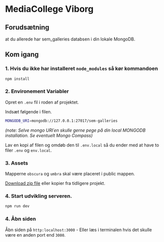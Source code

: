 # MediaCollege Viborg

## Forudsætning

at du allerede har sem_galleries databsen i din lokale MongoDB.

## Kom igang

### 1. Hvis du ikke har installeret ``node_modules`` så kør kommandoen

```bash
npm install
```

### 2. Environement Variabler

Opret en `.env` fil i roden af projektet.

Indsæt følgende i filen.

```bash
MONGODB_URI=mongodb://127.0.0.1:27017/sem-galleries
```
*(note: Selve mongo URI´en skulle gerne pege på din local MONGODB installation. Se eventuelt Mongo Compass)*

Lav en kopi af filen og omdøb den til `.env.local` så du ender med at have to filer `.env` og `env.local`.

### 3. Assets

Mapperne `obscura` og `umbra` skal være placeret i public mappen.

[Download zip file](https://github.com/MCDM-Viborg-Documentation/hf-nextjs-sem/blob/main/assets/galleries.zip) eller kopier fra tidligere projekt.


### 4. Start udvikling serveren.

```bash
npm run dev
```

### 4. Åbn siden

Åbn siden på ``http:localhost:3000`` - Eller læs i terminalen hvis det skulle være en anden port end `3000`.






